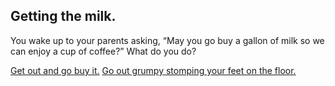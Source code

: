 ## Getting the milk.

You wake up to your parents asking, “May you go buy a gallon of milk so we can enjoy a cup of coffee?” What do you do?

[Get out and go buy it.](1PART.md)
[Go out grumpy stomping your feet on the floor.](2PART.md)
